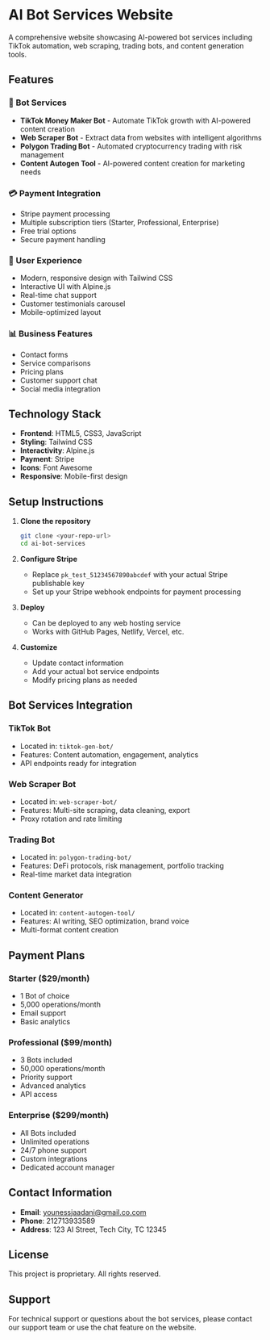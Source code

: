 # AI Bot Services Website

A comprehensive website showcasing AI-powered bot services including TikTok automation, web scraping, trading bots, and content generation tools.

## Features

### 🤖 Bot Services
- **TikTok Money Maker Bot** - Automate TikTok growth with AI-powered content creation
- **Web Scraper Bot** - Extract data from websites with intelligent algorithms
- **Polygon Trading Bot** - Automated cryptocurrency trading with risk management
- **Content Autogen Tool** - AI-powered content creation for marketing needs

### 💳 Payment Integration
- Stripe payment processing
- Multiple subscription tiers (Starter, Professional, Enterprise)
- Free trial options
- Secure payment handling

### 🎨 User Experience
- Modern, responsive design with Tailwind CSS
- Interactive UI with Alpine.js
- Real-time chat support
- Customer testimonials carousel
- Mobile-optimized layout

### 📊 Business Features
- Contact forms
- Service comparisons
- Pricing plans
- Customer support chat
- Social media integration

## Technology Stack

- **Frontend**: HTML5, CSS3, JavaScript
- **Styling**: Tailwind CSS
- **Interactivity**: Alpine.js
- **Payment**: Stripe
- **Icons**: Font Awesome
- **Responsive**: Mobile-first design

## Setup Instructions

1. **Clone the repository**
   ```bash
   git clone <your-repo-url>
   cd ai-bot-services
   ```

2. **Configure Stripe**
   - Replace `pk_test_51234567890abcdef` with your actual Stripe publishable key
   - Set up your Stripe webhook endpoints for payment processing

3. **Deploy**
   - Can be deployed to any web hosting service
   - Works with GitHub Pages, Netlify, Vercel, etc.

4. **Customize**
   - Update contact information
   - Add your actual bot service endpoints
   - Modify pricing plans as needed

## Bot Services Integration

### TikTok Bot
- Located in: `tiktok-gen-bot/`
- Features: Content automation, engagement, analytics
- API endpoints ready for integration

### Web Scraper Bot
- Located in: `web-scraper-bot/`
- Features: Multi-site scraping, data cleaning, export
- Proxy rotation and rate limiting

### Trading Bot
- Located in: `polygon-trading-bot/`
- Features: DeFi protocols, risk management, portfolio tracking
- Real-time market data integration

### Content Generator
- Located in: `content-autogen-tool/`
- Features: AI writing, SEO optimization, brand voice
- Multi-format content creation

## Payment Plans

### Starter ($29/month)
- 1 Bot of choice
- 5,000 operations/month
- Email support
- Basic analytics

### Professional ($99/month)
- 3 Bots included
- 50,000 operations/month
- Priority support
- Advanced analytics
- API access

### Enterprise ($299/month)
- All Bots included
- Unlimited operations
- 24/7 phone support
- Custom integrations
- Dedicated account manager

## Contact Information

- **Email**: younessjaadani@gmail.co.com
- **Phone**: 212713933589
- **Address**: 123 AI Street, Tech City, TC 12345

## License

This project is proprietary. All rights reserved.

## Support

For technical support or questions about the bot services, please contact our support team or use the chat feature on the website.
